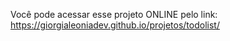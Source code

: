 Você pode acessar esse projeto ONLINE pelo link: https://giorgialeoniadev.github.io/projetos/todolist/